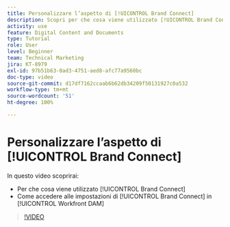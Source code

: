 ```yaml
---
title: Personalizzare l’aspetto di [!UICONTROL Brand Connect]
description: Scopri per che cosa viene utilizzato [!UICONTROL Brand Connect] e come accedere alle impostazioni di [!UICONTROL Brand Connect] in [!UICONTROL Workfront DAM].
activity: use
feature: Digital Content and Documents
type: Tutorial
role: User
level: Beginner
team: Technical Marketing
jira: KT-8979
exl-id: 97b51b63-0ad3-4751-aed8-afc77a9560bc
doc-type: video
source-git-commit: d17df7162ccaab6b62db34209f50131927c0a532
workflow-type: tm+mt
source-wordcount: '51'
ht-degree: 100%

---
```


# Personalizzare l’aspetto di [!UICONTROL Brand Connect]

In questo video scoprirai:

* Per che cosa viene utilizzato [!UICONTROL Brand Connect]
* Come accedere alle impostazioni di [!UICONTROL Brand Connect] in [!UICONTROL Workfront DAM]

>[!VIDEO](https://video.tv.adobe.com/v/335241/?quality=12&learn=on&enablevpops)
